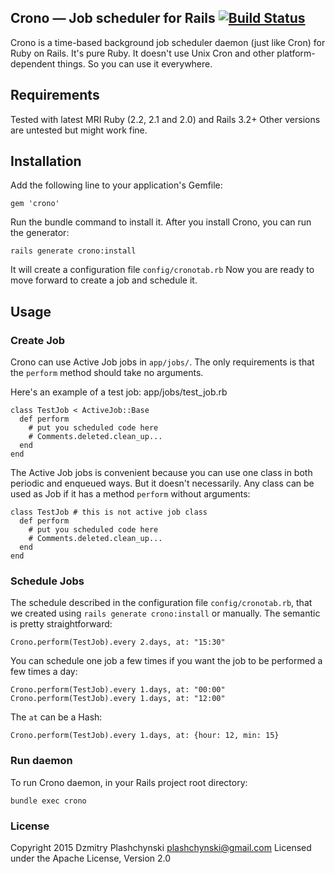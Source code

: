 Crono — Job scheduler for Rails [![Build Status](https://travis-ci.org/plashchynski/crono.svg?branch=master)](https://travis-ci.org/plashchynski/crono)
------------------------

Crono is a time-based background job scheduler daemon (just like Cron) for Ruby on Rails. It's pure Ruby. It doesn't use Unix Cron and other platform-dependent things. So you can use it everywhere.


## Requirements

Tested with latest MRI Ruby (2.2, 2.1 and 2.0) and Rails 3.2+
Other versions are untested but might work fine.


## Installation

Add the following line to your application's Gemfile:

    gem 'crono'

Run the bundle command to install it.
After you install Crono, you can run the generator:

    rails generate crono:install

It will create a configuration file ```config/cronotab.rb```
Now you are ready to move forward to create a job and schedule it.


## Usage

### Create Job

Crono can use Active Job jobs in ```app/jobs/```. The only requirements is that the ```perform``` method should take no arguments.

Here's an example of a test job:
app/jobs/test_job.rb

    class TestJob < ActiveJob::Base
      def perform
        # put you scheduled code here
        # Comments.deleted.clean_up...
      end
    end

The Active Job jobs is convenient because you can use one class in both periodic and enqueued ways. But it doesn't necessarily. Any class can be used as Job if it has a method ```perform``` without arguments:

    class TestJob # this is not active job class
      def perform
        # put you scheduled code here
        # Comments.deleted.clean_up...
      end
    end


### Schedule Jobs

The schedule described in the configuration file ```config/cronotab.rb```, that we created using ```rails generate crono:install``` or manually. The semantic is pretty straightforward:

    Crono.perform(TestJob).every 2.days, at: "15:30"

You can schedule one job a few times if you want the job to be performed a few times a day:

    Crono.perform(TestJob).every 1.days, at: "00:00"
    Crono.perform(TestJob).every 1.days, at: "12:00"

The ```at``` can be a Hash:

    Crono.perform(TestJob).every 1.days, at: {hour: 12, min: 15}


### Run daemon

To run Crono daemon, in your Rails project root directory:

    bundle exec crono


### License

Copyright 2015 Dzmitry Plashchynski <plashchynski@gmail.com>
Licensed under the Apache License, Version 2.0

